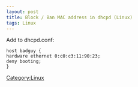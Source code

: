```yaml
---
layout: post 
title: Block / Ban MAC address in dhcpd (Linux)
tags: Linux
---
```


Add to dhcpd.conf:

    host badguy {
    hardware ethernet 0:c0:c3:11:90:23;
    deny booting;
    }

[Category:Linux](Category:Linux "wikilink")
